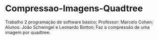 # Compressao-Imagens-Quadtree
Trabalho 2 programação de software básico;
Professor: Marcelo Cohen;
Alunos: João Schwingel e Leonardo Botton;
Faz a compressão de uma imagem por quadtree.